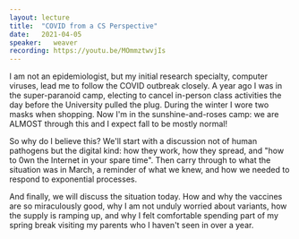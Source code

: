 ```yaml
---
layout: lecture
title:  "COVID from a CS Perspective"
date:   2021-04-05
speaker:   weaver
recording: https://youtu.be/MOmmztwvjIs
---
```


I am not an epidemiologist, but my initial research specialty, computer viruses,
lead me to follow the COVID outbreak closely.  A year ago I was in the
super-paranoid camp, electing to cancel in-person class activities the day
before the University pulled the plug.  During the winter I wore two masks when
shopping.  Now I'm in the sunshine-and-roses camp: we are ALMOST through this
and I expect fall to be mostly normal!

So why do I believe this?  We'll start with a discussion not of human pathogens
but the digital kind: how they work, how they spread, and "how to 0wn the
Internet in your spare time".  Then carry through to what the situation was in
March, a reminder of what we knew, and how we needed to respond to exponential
processes.

And finally, we will discuss the situation today.  How and why the vaccines are
so miraculously good, why I am not unduly worried about variants, how the supply
is ramping up, and why I felt comfortable spending part of my spring break
visiting my parents who I haven't seen in over a year.
